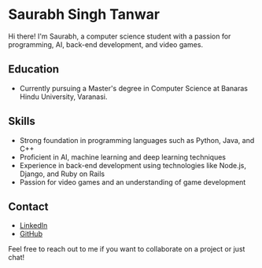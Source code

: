 # Saurabh Singh Tanwar

Hi there! I'm Saurabh, a computer science student with a passion for programming, AI, back-end development, and video games. 

## Education
- Currently pursuing a Master's degree in Computer Science at Banaras Hindu University, Varanasi.

## Skills
- Strong foundation in programming languages such as Python, Java, and C++
- Proficient in AI, machine learning and deep learning techniques
- Experience in back-end development using technologies like Node.js, Django, and Ruby on Rails
- Passion for video games and an understanding of game development
<!--
## Projects
- [Project name 1](Link to project)
- [Project name 2](Link to project)
-->
## Contact
- [LinkedIn](https://www.linkedin.com/in/saurabh-tanwar-3b8823169)
- [GitHub](https://github.com/saurabhsinghtanwar)

Feel free to reach out to me if you want to collaborate on a project or just chat!


<!--
**ssinghtanwar/ssinghtanwar** is a ✨ _special_ ✨ repository because its `README.md` (this file) appears on your GitHub profile.

Here are some ideas to get you started:

- 🔭 I’m currently working on ...
- 🌱 I’m currently learning ...
- 👯 I’m looking to collaborate on ...
- 🤔 I’m looking for help with ...
- 💬 Ask me about ...
- 📫 How to reach me: ...
- 😄 Pronouns: ...
- ⚡ Fun fact: ...
-->
